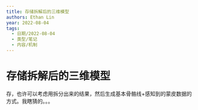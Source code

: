 ```yaml
---
title: 存储拆解后的三维模型
authors: Ethan Lin
year: 2022-08-04 
tags:
  - 日期/2022-08-04 
  - 类型/笔记 
  - 内容/机制 
---
```



# 存储拆解后的三维模型






存，也许可以考虑用拆分出来的结果，然后生成基本骨骼线+感知到的蒙皮数据的方式。我瞎猜的。。。
